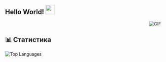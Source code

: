 ## Hello World! <img src="https://raw.githubusercontent.com/iampavangandhi/iampavangandhi/master/gifs/Hi.gif" width="30px"></h2>

<img align="right" alt="GIF" src="https://media.giphy.com/media/13HgwGsXF0aiGY/giphy.gif" />
<br>

## 📊 Статистика
![Top Languages](https://github-readme-stats.vercel.app/api/top-langs/?username=yourname&layout=compact&theme=radical)

